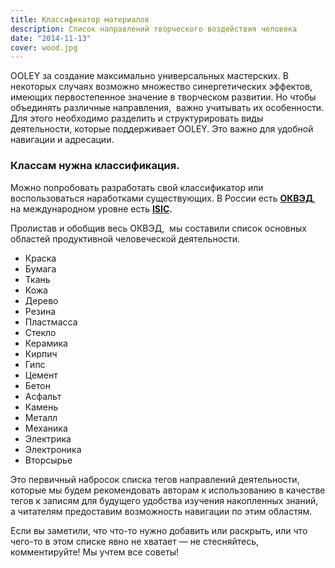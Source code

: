 ```yaml
---
title: Классификатор материалов
description: Список направлений творческого воздействия человека
date: "2014-11-13"
cover: wood.jpg
---
```


OOLEY за создание максимально универсальных мастерских. В некоторых случаях возможно множество синергетических эффектов, имеющих первостепенное значение в творческом развитии. Но чтобы объединять различные направления,  важно учитывать их особенности. Для этого необходимо разделить и структурировать виды деятельности, которые поддерживает OOLEY. Это важно для удобной навигации и адресации.

### Классам нужна классификация.

Можно попробовать разработать свой классификатор или воспользоваться наработками существующих. В России есть **[ОКВЭД](http://www.okvad.ru/)**, на международном уровне есть **[ISIC](http://unstats.un.org/unsd/publication/seriesM/seriesm_4rev4e.pdf).**

Пролистав и обобщив весь ОКВЭД,  мы составили список основных областей продуктивной человеческой деятельности.

- Краска
- Бумага
- Ткань
- Кожа
- Дерево
- Резина
- Пластмасса
- Стекло
- Керамика
- Кирпич
- Гипс
- Цемент
- Бетон
- Асфальт
- Камень
- Металл
- Механика
- Электрика
- Электроника
- Вторсырье

Это первичный набросок списка тегов направлений деятельности, которые мы будем рекомендовать авторам к использованию в качестве тегов к записям для будущего удобства изучения накопленных знаний, а читателям предоставим возможность навигации по этим областям.

Если вы заметили, что что-то нужно добавить или раскрыть, или что чего-то в этом списке явно не хватает — не стесняйтесь, комментируйте! Мы учтем все советы!
